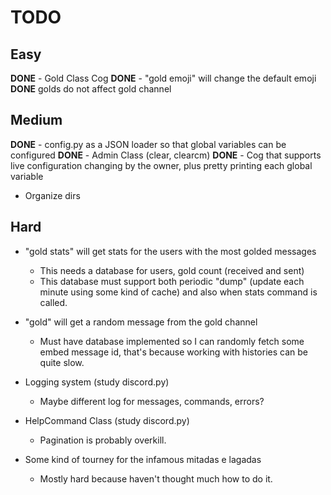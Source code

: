# TODO

## Easy
**DONE** - Gold Class Cog
**DONE** - "gold emoji" will change the default emoji
**DONE** golds do not affect gold channel

## Medium
**DONE** - config.py as a JSON loader so that global variables can be configured
**DONE** - Admin Class (clear, clearcm)
**DONE** - Cog that supports live configuration changing by the owner, plus pretty printing each global variable

- Organize dirs

## Hard
- "gold stats" will get stats for the users with the most golded messages
    - This needs a database for users, gold count (received and sent)
    - This database must support both periodic "dump" (update each minute using some kind of cache) and also when stats command is called.

- "gold" will get a random message from the gold channel
    - Must have database implemented so I can randomly fetch some embed message id, that's because working with histories can be quite slow.

- Logging system (study discord.py)
    - Maybe different log for messages, commands, errors?

- HelpCommand Class (study discord.py)
    - Pagination is probably overkill.

- Some kind of tourney for the infamous mitadas e lagadas
    - Mostly hard because haven't thought much how to do it.
